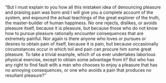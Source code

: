 "But I must explain to you how all this mistaken idea of denouncing pleasure and praising pain was born and I will give you a complete
 account of the system, and expound the actual teachings of the great explorer of the truth, the master-builder of human happiness. No
  one rejects, dislikes, or avoids pleasure itself, because it is pleasure, but because those who do not know how to pursue pleasure
   rationally encounter consequences that are extremely painful. Nor again is there anyone who loves or pursues or desires to obtain
    pain of itself, because it is pain, but because occasionally circumstances occur in which toil and pain can procure him some great
     pleasure. To take a trivial example, which of us ever undertakes laborious physical exercise, except to obtain some advantage from
      it? But who has any right to find fault with a man who chooses to enjoy a pleasure that has no annoying consequences, or one who
       avoids a pain that produces no resultant pleasure?"